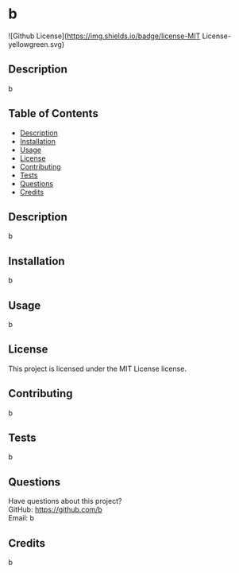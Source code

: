 # b

  ![Github License](https://img.shields.io/badge/license-MIT License-yellowgreen.svg)

  ## Description
  b
  ## Table of Contents
  * [Description](#description)
  * [Installation](#installation)
  * [Usage](#usage)
  * [License](#license)
  * [Contributing](#contributing)
  * [Tests](#tests)
  * [Questions](#questions)
  * [Credits](#credits)
  ## Description
  b
  ## Installation
  b
  ## Usage
  b
  ## License
  This project is licensed under the MIT License license.
  ## Contributing
  b
  ## Tests
  b
  ## Questions
  Have questions about this project?  
  GitHub: https://github.com/b  
  Email: b
  ## Credits
  b
